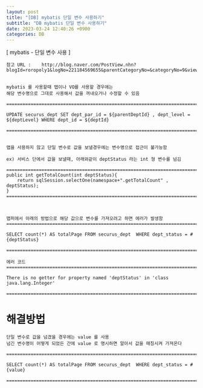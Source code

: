 ```yaml
---
layout: post
title: "[DB] mybatis 단일 변수 사용하기"
subtitle: "DB mybatis 단일 변수 사용하기"
date: 2023-03-24 12:40:26 +0900
categories: DB
---
```

[ mybatis - 단일 변수 사용 ]

	참고 URL : 	http://blog.naver.com/PostView.nhn?blogId=roropoly1&logNo=221184569655&parentCategoryNo=&categoryNo=9&viewDate=&isShowPopularPosts=true&from=search


	mybatis 를 사용할때 맵이나 VO를 사용할 경우에는
	해당 변수명으로 그대로 사용해서 값을 꺼내오거나 수정할 수 있음

	=====================================================================================================================================================
	
	UPDATE securus_dept SET dept_par_id = ${parentDeptId} , dept_level = ${deptLevel} WHERE dept_id = ${deptId}

	=====================================================================================================================================================


	맵을 사용하지 않고 단일 변수로 값을 보낼경우에는 변수명으로 접근이 불가능함

	ex) 서비스 단에서 값을 보낼때, 아래와같이 deptStatus 라는 int 형 변수를 넘김
	
	=====================================================================================================================================================
	public int getTotalCount(int deptStatus){
        return sqlSession.selectOne(namespace+".getTotalCount" , deptStatus);
    }
	=====================================================================================================================================================

	
	
	맵퍼에서 아래의 방법으로 해당 값으로 변수를 가져오려고 하면 에러가 발생함
	=====================================================================================================================================================
	
	SELECT count(*) AS totalPage FROM securus_dept  WHERE dept_status = #{deptStatus}

	=====================================================================================================================================================

	에러 코드
	=====================================================================================================================================================

	There is no getter for property named 'deptStatus' in 'class java.lang.Integer'

	=====================================================================================================================================================





# 해결방법

	단일 변수로 값을 넘겼을 경우에는 value 를 사용
	넘긴 변수명이 어떻게 되었든 간에 value 로 명시하면 알아서 값을 매칭시켜 가져온다

	=====================================================================================================================================================
	
	SELECT count(*) AS totalPage FROM securus_dept  WHERE dept_status = #{value}

	=====================================================================================================================================================

                                                                                                                                                                                                                                                                                                                                                                                                                                                                                                                                                                                                                                                                                                                                                                                                                                                                                                                                                                                                                                                                                                                                                                                                                                                                                                                                                                                                                                                                                                                                                                                                                                                                                                                                                                                                                                                                                                                                                                                                                                                                                                                                                                                                                                                                                                                                                                                                                                                                                                                                                                                                                                                                                                                                                                                             

